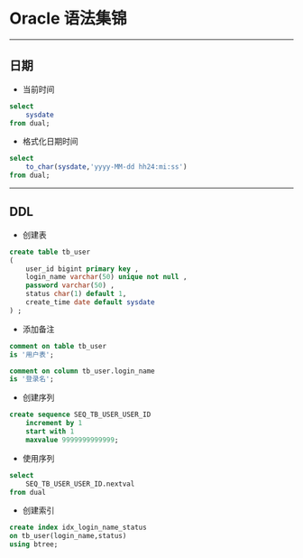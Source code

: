 # Oracle 语法集锦
---
## 日期
- 当前时间
```sql
select 
    sysdate
from dual;
```
- 格式化日期时间
```sql
select 
    to_char(sysdate,'yyyy-MM-dd hh24:mi:ss')
from dual;
```

---
## DDL
- 创建表
```sql
create table tb_user
(
    user_id bigint primary key ,
    login_name varchar(50) unique not null ,
    password varchar(50) ,
    status char(1) default 1,
    create_time date default sysdate
) ;
```
- 添加备注
```sql
comment on table tb_user 
is '用户表';

comment on column tb_user.login_name
is '登录名';
```
- 创建序列
```sql
create sequence SEQ_TB_USER_USER_ID
    increment by 1
    start with 1
    maxvalue 9999999999999;
```
- 使用序列
```sql
select 
    SEQ_TB_USER_USER_ID.nextval 
from dual
```
- 创建索引
```sql
create index idx_login_name_status
on tb_user(login_name,status)
using btree;
```

